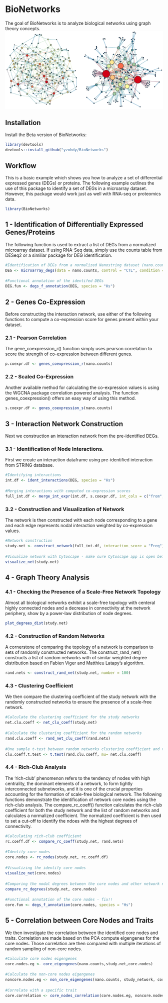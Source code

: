 
<!-- README.md is generated from README.Rmd. Please ed  it that file -->

# BioNetworks

<!-- badges: start -->
<!-- badges: end -->

The goal of BioNetworks is to analyze biological networks using graph
theory concepts. ![](man/figures/README-Network.png)

## Installation

Install the Beta version of BioNetworks:

``` r
library(devtools)
devtools::install_github("yzohdy/BioNetworks")
```

## Workflow

This is a basic example which shows you how to analyze a set of
differential expressed genes (DEGs) or proteins. The following example
outlines the use of this package to identify a set of DEGs in a
microarray dataset. However, this package would work just as well with RNA-seq
or proteomics data.

``` r
library(BioNetworks)
```

## 1 - Identification of Differentially Expressed Genes/Proteins

The following function is used to extract a list of DEGs from
a normalized microarray dataset. If using RNA-Seq data, simply use
the counts table from DESeq2 or a similiar package for DEG identification.

``` r
#Identification of DEGs from a normalized Nanostring dataset (nano.counts)
DEG <- microarray_degs(data = nano.counts, control = "CTL", condition = "RX")

#Functional annotation of the identifed DEGs
DEG.fun <- degs_f_annotation(DEG, species = "Hs")
```

## 2 - Genes Co-Expression

Before constructing the interaction network, use either of the following
functions to compute a co-expression score for genes present within your
dataset.

### 2.1 - Pearson Correlation

The gene_coexpression_r() function simply uses pearson correlation to
score the strength of co-expression between different genes.

``` r
p.coexpr.df <- genes_coexpression_r(nano.counts)
```

### 2.2 - Scaled Co-Expression

Another available method for calculating the co-expression values is
using the WGCNA package correlation powered analysis. The function
genes_coexpression() offers an easy way of using this method.

``` r
s.coexpr.df <- genes_coexpression_s(nano.counts)
```

## 3 - Interaction Network Construction

Next we construction an interaction network from the pre-identified
DEGs.

### 3.1 - Identification of Node Interactions.

First we create an interaction dataframe using pre-identified
interaction from STRING database.

``` r
#Identifying interactions
int.df <- ident_interactions(DEG, species = "Hs")

#Merging interactions with computed co-expression scores
full_int.df <- merge_int_expr(int.df, s.coexpr.df, int_cols = c("from", "to"), coexpr_cols = c("Var1", "Var2"))
```

### 3.2 - Construction and Visualization of Network

The network is then constructed with each node corresponding to a gene
and each edge represents nodal interaction weighted by co-expression
values.

``` r
#Network construction
study.net <- construct_network(full_int.df, interaction_score = "Freq")

#Visualize network with Cytoscape - make sure Cytoscape app is open before running this function
visualize_net(study.net)
```

## 4 - Graph Theory Analysis

### 4.1 - Checking the Presence of a Scale-Free Network Topology

Almost all biological networks exhibit a scale-free topology with
centeral highly connected nodes and a decrease in connectivity at the
network periphery, show by a power-law distribution of node degrees.

``` r
plot_degrees_dist(study.net)
```

### 4.2 - Construction of Random Networks

A cornerstone of comparing the topology of a network is comparison to sets of randomly constructed networks. The construct_rand_net()
constructs a list of random networks with of similar weighted degree
distribution based on Fabien Viger and Matthieu Latapy’s algorithm.

``` r
rand.nets <- construct_rand_net(study.net, number = 100)
```

### 4.3 - Clustering Coefficient

We then compare the clustering coefficient of the study network with the
randomly constructed networks to ensure the presence of a scale-free
network.

``` r
#Calculate the clustering coefficient for the study networks
net.clu.coeff <- net_clu_coeff(study.net)

#Calculate the clustering coefficient for the random networks
rand.clu.coeff <- rand_net_clu_coeff(rand.nets)

#One sample t-test between random networks clustering coefficient and the study network
clu.coeff.t.test <- t.test(rand.clu.coeff, mu= net.clu.coeff)
```

### 4.4 - Rich-Club Analysis

The ‘rich-club’ phenomenon refers to the tendency of nodes with high
centrality, the dominant elements of a network, to form tightly
interconnected subnetworks, and it is one of the crucial properties
accounting for the formation of scale-free biological network. The
following functions demonstrate the identification of network core nodes
using the rich-club analysis. The compare_rc_coeff() function calculates
the rich-club coefficient for both the study network and the list of
random networks and calculates a normalized coefficient. The normalized
coefficient is then used to set a cut-off to identify the ndoes with the
highest degrees of connectivity.

``` r
#Calculating rich-club coefficient
rc.coeff.df <- compare_rc_coeff(study.net, rand.nets)

#Identify core nodes
core.nodes <- rc_nodes(study.net, rc.coeff.df)

#Visualizing the identify core nodes
visualize_net(core.nodes)

#Comparing the nodal degrees between the core nodes and other network nodes
compare_rc_degrees(study.net, core.nodes)

#Functional annotation of the core nodes - fix!!
core.fun <- degs_f_annotation(core.nodes, species = "Hs") 
```

## 5 - Correlation between Core Nodes and Traits

We then investigate the correlation between the identified core nodes
and traits. Correlation are made based on the PCA compute eigengenes for
the core nodes. Those correlation are then compared with multiple
iterations of random sampling of non-core nodes.

``` r
#Calculate core nodes eigengenes
core.nodes.eg <- core_eigengenes(nano.counts,study.net,core.nodes)

#Calculate the non-core nodes eigengenes
noncore.nodes.eg <- non_core_eigengenes(nano.counts, study_network, core.nodes, number =100)

#Correlate with a specific trait
core.correlation <- core_nodes_correlation(core.nodes.eg, noncore.nodes.eg, outcomes.df, tested_outcome="survival")
```
